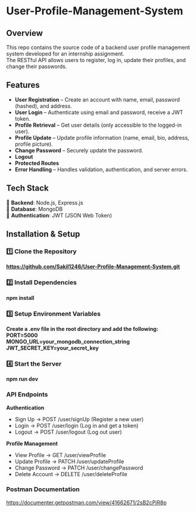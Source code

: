 # User-Profile-Management-System  

## Overview  
This repo contains the source code of a backend user profile management system developed for an internship assignment.  
The RESTful API allows users to register, log in, update their profiles, and change their passwords.  

## Features  
- **User Registration** – Create an account with name, email, password (hashed), and address.  
- **User Login** – Authenticate using email and password, receive a JWT token.  
- **Profile Retrieval** – Get user details (only accessible to the logged-in user).  
- **Profile Update** – Update profile information (name, email, bio, address, profile picture).  
- **Change Password** – Securely update the password.  
- **Logout**  
- **Protected Routes**  
- **Error Handling** – Handles validation, authentication, and server errors.  

## Tech Stack  
🔹 **Backend**: Node.js, Express.js  
🔹 **Database**: MongoDB  
🔹 **Authentication**: JWT (JSON Web Token)  

## Installation & Setup    

### 1️⃣ Clone the Repository  
 **https://github.com/Sakil1246/User-Profile-Management-System.git**  

### 2️⃣ Install Dependencies  
**npm install**  

### 3️⃣ Setup Environment Variables  
**Create a .env file in the root directory and add the following:**  
**PORT=5000**  
**MONGO_URL=your_mongodb_connection_string**  
**JWT_SECRET_KEY=your_secret_key**  

### 4️⃣ Start the Server  
**npm run dev**  

### API Endpoints  

**Authentication**  
- Sign Up → POST /user/signUp (Register a new user)  
- Login → POST /user/login (Log in and get a token)  
- Logout → POST /user/logout (Log out user)  

**Profile Management**  
- View Profile → GET /user/viewProfile  
- Update Profile → PATCH /user/updateProfile  
- Change Password → PATCH /user/changePassword  
- Delete Account → DELETE /user/deleteProfile  

### Postman Documentation  
https://documenter.getpostman.com/view/41662671/2sB2cPjR8p

